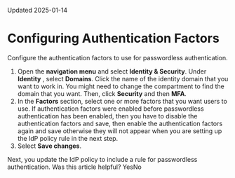 Updated 2025-01-14
# Configuring Authentication Factors
Configure the authentication factors to use for passwordless authentication.
  1. Open the **navigation menu** and select **Identity & Security**. Under **Identity** , select **Domains**. Click the name of the identity domain that you want to work in. You might need to change the compartment to find the domain that you want. Then, click **Security** and then **MFA**.
  2. In the **Factors** section, select one or more factors that you want users to use.
If authentication factors were enabled before passwordless authentication has been enabled, then you have to disable the authentication factors and save, then enable the authentication factors again and save otherwise they will not appear when you are setting up the IdP policy rule in the next step.
  3. Select **Save changes**.

Next, you update the IdP policy to include a rule for passwordless authentication.
Was this article helpful?
YesNo

